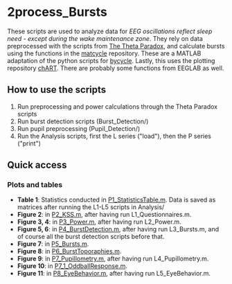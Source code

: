 # 2process_Bursts
 
These scripts are used to analyze data for *EEG oscillations reflect sleep need - except during the wake maintenance zone*. They rely on data preprocessed with the scripts from [The Theta Paradox](https://github.com/snipeso/Theta-SD-vs-WM), and calculate bursts using the functions in the [matcycle](https://github.com/HuberSleepLab/Matcycle) repository. These are a MATLAB adaptation of the python scripts for [bycycle](https://github.com/bycycle-tools/bycycle). Lastly, this uses the plotting repository [chART](https://github.com/snipeso/chART). There are probably some functions from EEGLAB as well.


## How to use the scripts

1) Run preprocessing and power calculations through the Theta Paradox scripts
2) Run burst detection scripts (Burst_Detection/)
3) Run pupil preprocessing (Pupil_Detection/)
4) Run the Analysis scripts, first the L series ("load"), then the P series ("print")


## Quick access

### Plots and tables

- **Table 1**: Statistics conducted in [P1_StatisticsTable.m](Analysis/P1_StatisticsTable.m). Data is saved as matrices after running the L1-L5 scripts in Analysis/
- **Figure 2**: in [P2_KSS.m](Analysis/P2_KSS.m), after having run L1_Questionnaires.m.
- **Figure 3, 4**: in [P3_Power.m](Analysis/P3_Power.m), after having run L2_Power.m.
- **Figure 5, 6**: in [P4_BurstDetection.m](Analysis/P4_BurstDetection.m), after having run L3_Bursts.m, and of course all the burst detection scripts before that.
- **Figure 7**: in [P5_Bursts.m](Analysis/P5_Bursts.m).
- **Figure 8**: in [P6_BurstToporaphies.m](Analysis/P6_BurstTopographies.m).
- **Figure 9**: in [P7_Pupillometry.m](Analysis/P7_Pupillometry.m), after having run L4_Pupillometry.m.
- **Figure 10**: in [P7_1_OddballResponse.m](Analysis/P7_1_OddballResponse.m).
- **Figure 11**: in [P8_EyeBehavior.m](Analysis/P8_EyeBehavior.m), after having run L5_EyeBehavior.m.